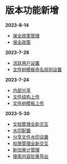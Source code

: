 <!-- # 更新日志 -->
<!-- __2022-12-16__ -->
<!-- + <a href="/v1.1.6/o-admin-log-manage">日志管理</a> -->
<!-- + <a href="/v1.1.6/o-admin-user#ldap模式">用户Ldap模式</a> -->
# 版本功能新增
__2023-8-14__
+ <a href="/v1.1.6/admin-hold-policy.html">保全政策管理</a><Badge type="note" text="1.2.0" vertical="top"/>
+ <a href="/v1.1.6/file-hold.html">保全政策</a><Badge type="note" text="1.2.0" vertical="top"/>
  
__2023-7-28__
+ <a href="/v1.1.6/admin-user.html#用户管理">活跃用户设置</a><Badge type="note" text="1.1.9" vertical="top"/>
+ <a href="/v1.1.6/admin-folder-cabinet.html">文件树模板命名规则设置</a><Badge type="note" text="1.1.9" vertical="top"/>
  
__2023-7-24__
+ <a href="/v1.1.6/manage-doc-tree.html#_2-7-内部分享">内部分享</a>
+ <a href="/v1.1.6/manage-doc-tree.html#_2-1-上传文件-文件夹">文件结构上传</a>
+ <a href="/v1.1.6/manage-folder-cabinet.html">文件树模板上传</a>

__2023-5-30__
+ <a href="/v1.1.6/manage-doc-tree.html">文档管理全新交互</a>
+ <a href="/v1.1.6/admin-water-mark.html">水印配置</a>
+ <a href="/v1.1.6/manage-doc-tree.html#_2-3-批量分享文件">分享文件水印设置</a>
+ <a href="/v1.1.6/admin-file-permission.html">权限管理全新交互</a>
+ <a href="/v1.1.6/admin-audit.html">新加审计管理</a>
+ <a href="/v1.1.6/file-search.html">搜索内容批量导出</a>
<!-- <Home />
<script setup lang="ts">
import Home from '@theme/log.vue'
</script> -->
